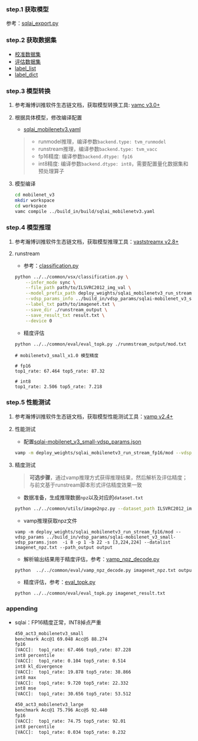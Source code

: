 ### step.1 获取模型
参考：[sqlai_export.py](./source_code/sqlai_export.py)

### step.2 获取数据集
- [校准数据集](https://image-net.org/challenges/LSVRC/2012/index.php)
- [评估数据集](https://image-net.org/challenges/LSVRC/2012/index.php)
- [label_list](../../common/label//imagenet.txt)
- [label_dict](../../common/label//imagenet1000_clsid_to_human.txt)

### step.3 模型转换

1. 参考瀚博训推软件生态链文档，获取模型转换工具: [vamc v3.0+](../../../../docs/vastai_software.md)

2. 根据具体模型，修改编译配置
    - [sqlai_mobilenetv3.yaml](../build_in/build/sqlai_mobilenetv3.yaml)
    
    > - runmodel推理，编译参数`backend.type: tvm_runmodel`
    > - runstream推理，编译参数`backend.type: tvm_vacc`
    > - fp16精度: 编译参数`backend.dtype: fp16`
    > - int8精度: 编译参数`backend.dtype: int8`，需要配置量化数据集和预处理算子

3. 模型编译

    ```bash
    cd mobilenet_v3
    mkdir workspace
    cd workspace
    vamc compile ../build_in/build/sqlai_mobilenetv3.yaml
    ```

### step.4 模型推理

1. 参考瀚博训推软件生态链文档，获取模型推理工具：[vaststreamx v2.8+](../../../../docs/vastai_software.md)

2. runstream
    - 参考：[classification.py](../../common/vsx/classification.py)
    ```bash
    python ../../common/vsx/classification.py \
        --infer_mode sync \
        --file_path path/to/ILSVRC2012_img_val \
        --model_prefix_path deploy_weights/sqlai_mobilenetv3_run_stream_fp16/mod \
        --vdsp_params_info ../build_in/vdsp_params/sqlai-mobilenet_v3_small-vdsp_params.json \
        --label_txt path/to/imagenet.txt \
        --save_dir ./runstream_output \
        --save_result_txt result.txt \
        --device 0
    ```

    - 精度评估
    ```
    python ../../common/eval/eval_topk.py ./runmstream_output/mod.txt
    ```


    ```
    # mobilenetv3_small_x1.0 模型精度

    # fp16
    top1_rate: 67.464 top5_rate: 87.32

    # int8
    top1_rate: 2.506 top5_rate: 7.218
    ```

### step.5 性能测试
1. 参考瀚博训推软件生态链文档，获取模型性能测试工具：[vamp v2.4+](../../../../docs/vastai_software.md)

2. 性能测试
    - 配置[sqlai-mobilenet_v3_small-vdsp_params.json](../build_in/vdsp_params/sqlai-mobilenet_v3_small-vdsp_params.json)
    ```bash
    vamp -m deploy_weights/sqlai_mobilenetv3_run_stream_fp16/mod --vdsp_params ../build_in/vdsp_params/sqlai-mobilenet_v3_small-vdsp_params.json  -i 8 -p 1 -b 2 -s [3,224,224]
    ```

3. 精度测试
    > **可选步骤**，通过vamp推理方式获得推理结果，然后解析及评估精度；与前文基于runstream脚本形式评估精度效果一致
    
    - 数据准备，生成推理数据`npz`以及对应的`dataset.txt`
    ```bash
    python ../../common/utils/image2npz.py --dataset_path ILSVRC2012_img_val --target_path  input_npz  --text_path imagenet_npz.txt
    ```

    - vamp推理获取npz文件
    ```
    vamp -m deploy_weights/sqlai_mobilenetv3_run_stream_fp16/mod --vdsp_params ../build_in/vdsp_params/sqlai-mobilenet_v3_small-vdsp_params.json  -i 8 -p 1 -b 22 -s [3,224,224] --datalist imagenet_npz.txt --path_output output
    ```

    - 解析输出结果用于精度评估，参考：[vamp_npz_decode.py](../../common/eval/vamp_npz_decode.py)
    ```bash
    python  ../../common/eval/vamp_npz_decode.py imagenet_npz.txt output imagenet_result.txt imagenet.txt
    ```
    
    - 精度评估，参考：[eval_topk.py](../../common/eval/eval_topk.py)
    ```bash
    python ../../common/eval/eval_topk.py imagenet_result.txt
    ```

### appending
- sqlai：FP16精度正常，INT8掉点严重
    ```bash
    450_act3_mobilenetv3_small
    benchmark Acc@1 69.048 Acc@5 88.274 
    fp16
    [VACC]:  top1_rate: 67.466 top5_rate: 87.228
    int8 percentile
    [VACC]:  top1_rate: 0.104 top5_rate: 0.514
    int8 kl_divergence
    [VACC]:  top1_rate: 19.878 top5_rate: 38.866
    int8 max
    [VACC]:  top1_rate: 9.720 top5_rate: 22.332
    int8 mse
    [VACC]:  top1_rate: 30.656 top5_rate: 53.512

    450_act3_mobilenetv3_large
    benchmark Acc@1 75.796 Acc@5 92.440
    fp16
    [VACC]:  top1_rate: 74.75 top5_rate: 92.01
    int8 percentile
    [VACC]:  top1_rate: 0.034 top5_rate: 0.232
    ```